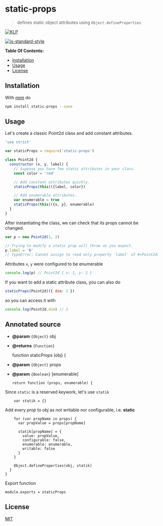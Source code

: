 # static-props

> defines static object attributes using `Object.defineProperties`

[![KLP](https://img.shields.io/badge/kiss-literate-orange.svg)](http://g14n.info/kiss-literate-programming)

[![js-standard-style](https://cdn.rawgit.com/feross/standard/master/badge.svg)](https://github.com/feross/standard)

**Table Of Contents:**

* [Installation](#installation)
* [Usage](#usage)
* [License](#license)

## Installation

With [npm](https://npmjs.org/) do

```bash
npm install static-props --save
```

## Usage

Let's create a classic Point2d class and add constant attributes.

```javascript
'use strict'

var staticProps = require('static-props')

class Point2d {
  constructor (x, y, label) {
    // Suppose you have few static attributes in your class.
    const color = 'red'

    // Add constant attributes quickly.
    staticProps(this)({label, color})

    // Add enumerable attributes.
    var enumerable = true
    staticProps(this)({x, y}, enumerable)
  }
}
```

After instantiating the class, we can check that its props cannot be changed.

```javascript
var p = new Point2d(1, 2)

// Trying to modify a static prop will throw as you expect.
p.label = 'B'
// TypeError: Cannot assign to read only property 'label' of #<Point2d>
```

Attributes `x`, `y` were configured to be enumerable

```javascript
console.log(p) // Point2d { x: 1, y: 2 }
```

If you want to add a static attribute class, you can also do

```javascript
staticProps(Point2d)({ dim: 2 })
```

so you can access it with

```javascript
console.log(Point2d.dim) // 2
```

## Annotated source

* **@param** `{Object}` obj
* **@returns** `{Function}`

	function staticProps (obj) {

* **@param** `{Object}` props
* **@param** `{Boolean}` [enumerable]

	  return function (props, enumerable) {

Since `static` is a reserved keywork, let's use `statik`

	    var statik = {}

Add every *prop* to *obj* as not writable nor configurable, i.e. **static**

	    for (var propName in props) {
	      var propValue = props[propName]
	
	      statik[propName] = {
	        value: propValue,
	        configurable: false,
	        enumerable: enumerable,
	        writable: false
	      }
	    }
	
	    Object.defineProperties(obj, statik)
	  }
	}

Export function

	module.exports = staticProps

## License

[MIT](http://g14n.info/mit-license)
